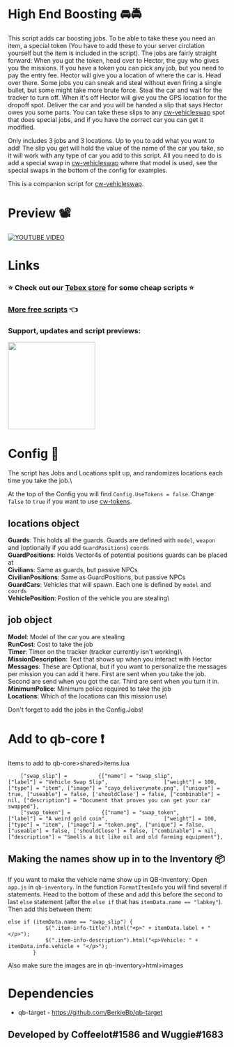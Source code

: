 # High End Boosting 🚘🚔

This script adds car boosting jobs. To be able to take these you need an item, a special token (You have to add these to your server circlation yourself but the item is included in the script). The jobs are fairly straight forward: When you got the token, head over to Hector, the guy who gives you the missions. If you have a token you can pick any job, but you need to pay the entry fee. Hector will give you a location of where the car is. Head over there. Some jobs you can sneak and steal without even firing a single bullet, but some might take more brute force. Steal the car and wait for the tracker to turn off. When it's off Hector will give you the GPS location for the dropoff spot. Deliver the car and you will be handed a slip that says Hector owes you some parts. You can take these slips to any  [cw-vehicleswap](https://github.com/Coffeelot/cw-vehicleswap) spot that does special jobs, and if you have the correct car you can get it modified.

Only includes 3 jobs and 3 locations. Up to you to add what you want to add! The slip you get will hold the value of the name of the car you take, so it will work with any type of car you add to this script. All you need to do is add a special swap in [cw-vehicleswap](https://github.com/Coffeelot/cw-vehicleswap) where that model is used, see the special swaps in the bottom of the config for examples.

This is a companion script for [cw-vehicleswap](https://github.com/Coffeelot/cw-vehicleswap).

# Preview 📽
[![YOUTUBE VIDEO](http://img.youtube.com/vi/3BmZ8fIAXpg/0.jpg)](https://youtu.be/3BmZ8fIAXpg)

# Links
### ⭐ Check out our [Tebex store](https://cw-scripts.tebex.io/category/2523396) for some cheap scripts ⭐


### [More free scripts](https://github.com/stars/Coffeelot/lists/cw-scripts)  👈

### Support, updates and script previews:

<a href="https://discord.gg/FJY4mtjaKr"> <img src="https://media.discordapp.net/attachments/1202695794537537568/1285652389080334337/discord.png?ex=66eb0c97&is=66e9bb17&hm=b1b2c17715f169f57cf646bb9785b0bf833b2e4037ef47609100ec8e902371df&=&format=webp" width="200"></a>


# Config 🔧
The script has Jobs and Locations split up, and randomizes locations each time you take the job.\

At the top of the Config you will find `Config.UseTokens = false`. Change `false` to `true` if you want to use [cw-tokens](https://github.com/Coffeelot/cw-tokens).
## locations object
**Guards**: This holds all the guards. Guards are defined with `model`, `weapon` and (optionally if you add `GuardPositions`) `coords`\
**GuardPositions**: Holds Vector4s of potential positions guards can be placed at\
**Civilians**: Same as guards, but passive NPCs\
**CivilianPositions**: Same as GuardPositions, but passive NPCs\
**GuardCars**: Vehicles that will spawn. Each one is defined by `model` and `coords`\
**VehiclePosition**: Postion of the vehicle you are stealing\

## job object
**Model**: Model of the car you are stealing\
**RunCost**: Cost to take the job\
**Timer**: Timer on the tracker (tracker currently isn't working)\ 
**MissionDescription**: Text that shows up when you interact with Hector\
**Messages**: These are Optional, but if you want to personalize the messages per mission you can add it here. First are sent when you take the job. Second are send when you got the car. Third are sent when you turn it in.\
**MinimumPolice**: Minimum police required to take the job\
**Locations**: Which of the locations can this mission use\

Don't forget to add the jobs in the Config.Jobs!

# Add to qb-core ❗
Items to add to qb-core>shared>items.lua 
```
	["swap_slip"] =          {["name"] = "swap_slip",         ["label"] = "Vehicle Swap Slip",                  ["weight"] = 100, ["type"] = "item", ["image"] = "cayo_deliverynote.png", ["unique"] = true, ["useable"] = false, ['shouldClose'] = false, ["combinable"] = nil, ["description"] = "Document that proves you can get your car swapped"},
	["swap_token"] =          {["name"] = "swap_token",         ["label"] = "A weird gold coin",                  ["weight"] = 100, ["type"] = "item", ["image"] = "token.png", ["unique"] = false, ["useable"] = false, ['shouldClose'] = false, ["combinable"] = nil, ["description"] = "Smells a bit like oil and old farming equipment"},

```
## Making the names show up in to the Inventory 📦
If you want to make the vehicle name show up in QB-Inventory:
Open `app.js` in `qb-inventory`. In the function `FormatItemInfo` you will find several if statements. Head to the bottom of these and add this before the second to last `else` statement (after the `else if` that has `itemData.name == "labkey"`). Then add this between them:
```
else if (itemData.name == "swap_slip") {
            $(".item-info-title").html("<p>" + itemData.label + "</p>");
            $(".item-info-description").html("<p>Vehicle: " + itemData.info.vehicle + "</p>");
        }
``` 

Also make sure the images are in qb-inventory>html>images

# Dependencies

* qb-target - https://github.com/BerkieBb/qb-target


## Developed by Coffeelot#1586 and Wuggie#1683
